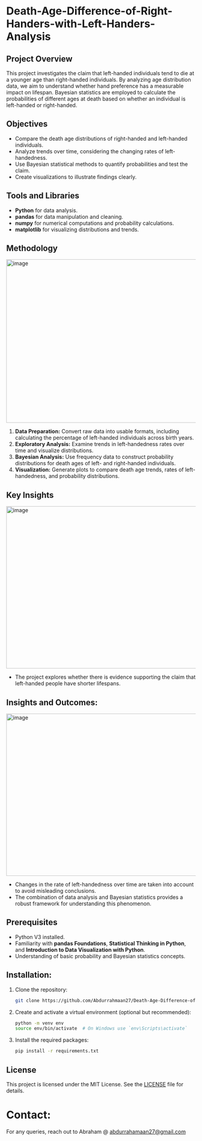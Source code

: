 # Death-Age-Difference-of-Right-Handers-with-Left-Handers-Analysis

## Project Overview
This project investigates the claim that left-handed individuals tend to die at a younger age than right-handed individuals. By analyzing age distribution data, we aim to understand whether hand preference has a measurable impact on lifespan. Bayesian statistics are employed to calculate the probabilities of different ages at death based on whether an individual is left-handed or right-handed.

## Objectives
- Compare the death age distributions of right-handed and left-handed individuals.
- Analyze trends over time, considering the changing rates of left-handedness.
- Use Bayesian statistical methods to quantify probabilities and test the claim.
- Create visualizations to illustrate findings clearly.

## Tools and Libraries
- **Python** for data analysis.
- **pandas** for data manipulation and cleaning.
- **numpy** for numerical computations and probability calculations.
- **matplotlib** for visualizing distributions and trends.

## Methodology
<img width="563" height="435" alt="image" src="https://github.com/user-attachments/assets/a8d45b73-5d5f-4d18-944b-218fd669dc1d" />

1. **Data Preparation:** Convert raw data into usable formats, including calculating the percentage of left-handed individuals across birth years.
2. **Exploratory Analysis:** Examine trends in left-handedness rates over time and visualize distributions.
3. **Bayesian Analysis:** Use frequency data to construct probability distributions for death ages of left- and right-handed individuals.
4. **Visualization:** Generate plots to compare death age trends, rates of left-handedness, and probability distributions.

## Key Insights
<img width="585" height="432" alt="image" src="https://github.com/user-attachments/assets/bc0cc7ff-611f-4b6d-90df-b687b556af36" />

- The project explores whether there is evidence supporting the claim that left-handed people have shorter lifespans.

## Insights and Outcomes:
<img width="563" height="432" alt="image" src="https://github.com/user-attachments/assets/d0da2800-36ec-4ae1-80cd-ac0efaa37ad7" />

- Changes in the rate of left-handedness over time are taken into account to avoid misleading conclusions.
- The combination of data analysis and Bayesian statistics provides a robust framework for understanding this phenomenon.

## Prerequisites
- Python V3 installed.
- Familiarity with **pandas Foundations**, **Statistical Thinking in Python**, and **Introduction to Data Visualization with Python**.
- Understanding of basic probability and Bayesian statistics concepts.

## Installation:
1. Clone the repository:
   ```bash
   git clone https://github.com/Abdurrahmaan27/Death-Age-Difference-of-Right-Handers-with-Left-Handers-Analysis.git
   
2. Create and activate a virtual environment (optional but recommended):
    ```bash
    python -m venv env
    source env/bin/activate  # On Windows use `env\Scripts\activate`
    ```

3. Install the required packages:
    ```bash
    pip install -r requirements.txt
    ```
## License
This project is licensed under the MIT License. See the [LICENSE](LICENSE) file for details.

# Contact:
For any queries, reach out to Abraham @ abdurrahamaan27@gmail.com
